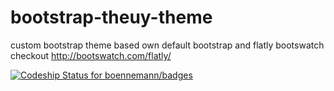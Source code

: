 # bootstrap-theuy-theme
custom bootstrap theme based own default bootstrap and flatly bootswatch
checkout http://bootswatch.com/flatly/

[![Codeship Status for boennemann/badges](https://codeship.com/projects/147181/status?branch=master)](https://codeship.com/projects/147181/status?branch=master)


